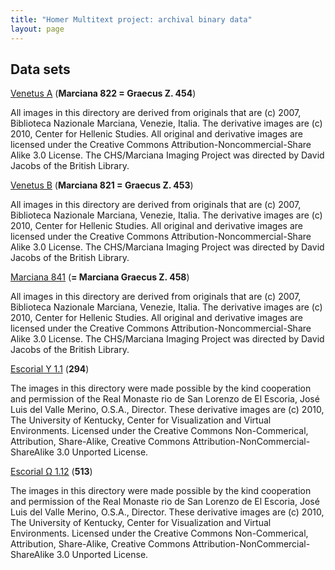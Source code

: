 ```yaml
---
title: "Homer Multitext project: archival binary data"
layout: page
---
```




## Data sets

[Venetus A](http://www.homermultitext.org/hmt-image-archive/VenetusA/) (**Marciana 822 = Graecus Z. 454**)

All images in this directory are derived from originals that are (c) 2007, Biblioteca Nazionale Marciana, Venezie, Italia. The derivative images are (c) 2010, Center for Hellenic Studies. All original and derivative images are licensed under the Creative Commons Attribution-Noncommercial-Share Alike 3.0 License. The CHS/Marciana Imaging Project was directed by David Jacobs of the British Library.

[Venetus B](http://www.homermultitext.org/hmt-image-archive/VenetusB/) (**Marciana 821 = Graecus Z. 453**)

All images in this directory are derived from originals that are (c) 2007, Biblioteca Nazionale Marciana, Venezie, Italia. The derivative images are (c) 2010, Center for Hellenic Studies. All original and derivative images are licensed under the Creative Commons Attribution-Noncommercial-Share Alike 3.0 License. The CHS/Marciana Imaging Project was directed by David Jacobs of the British Library.

[Marciana 841](http://www.homermultitext.org/hmt-image-archive/U4/) (**= Marciana Graecus Z. 458**)

All images in this directory are derived from originals that are (c) 2007, Biblioteca Nazionale Marciana, Venezie, Italia. The derivative images are (c) 2010, Center for Hellenic Studies. All original and derivative images are licensed under the Creative Commons Attribution-Noncommercial-Share Alike 3.0 License. The CHS/Marciana Imaging Project was directed by David Jacobs of the British Library.

[Escorial Υ 1.1](http://www.homermultitext.org/hmt-image-archive/E3/) (**294**)

The images in this directory were made possible by the kind cooperation and permission of the Real Monaste rio de San Lorenzo de El Escoria, José Luis del Valle Merino, O.S.A., Director. These derivative images are (c) 2010, The University of Kentucky, Center for Visualization and Virtual Environments. Licensed under the Creative Commons Non-Commerical, Attribution, Share-Alike, Creative Commons Attribution-NonCommercial-ShareAlike 3.0 Unported License.

[Escorial Ω 1.12](http://www.homermultitext.org/hmt-image-archive/E4/) (**513**)

The images in this directory were made possible by the kind cooperation and permission of the Real Monaste rio de San Lorenzo de El Escoria, José Luis del Valle Merino, O.S.A., Director. These derivative images are (c) 2010, The University of Kentucky, Center for Visualization and Virtual Environments. Licensed under the Creative Commons Non-Commerical, Attribution, Share-Alike, Creative Commons Attribution-NonCommercial-ShareAlike 3.0 Unported License.
